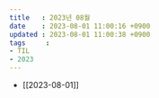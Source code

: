```yaml
---
title   : 2023년 08월
date    : 2023-08-01 11:00:16 +0900
updated : 2023-08-01 11:00:38 +0900
tags     : 
- TIL
- 2023
---
```

- [[2023-08-01]]

